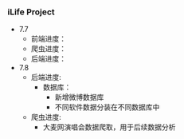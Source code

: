### iLife Project 

- 7.7
  - 前端进度：
  - 爬虫进度：
  - 后端进度：
- 7.8
  - 后端进度:
    - 数据库：
      - 新增微博数据库
      - 不同软件数据分装在不同数据库中
  - 爬虫进度:
    - 大麦网演唱会数据爬取，用于后续数据分析